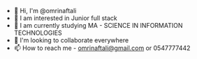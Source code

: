 - 👋 Hi, I'm @omrinaftali
- 👀 I am interested in Junior full stack
- 🌱 I am currently studying MA - SCIENCE IN INFORMATION TECHNOLOGIES
- 💞️ I'm looking to collaborate everywhere
- 📫 How to reach me - omrinaftali@gmail.com or 0547777442

<!---
omrinaftali/omrinaftali is a ✨ special ✨ repository because its `README.md` (this file) appears on your GitHub profile.
You can click the Preview link to take a look at your changes.
--->
